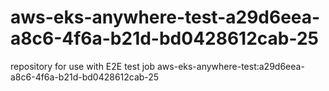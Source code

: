 # aws-eks-anywhere-test-a29d6eea-a8c6-4f6a-b21d-bd0428612cab-25
repository for use with E2E test job aws-eks-anywhere-test:a29d6eea-a8c6-4f6a-b21d-bd0428612cab-25
